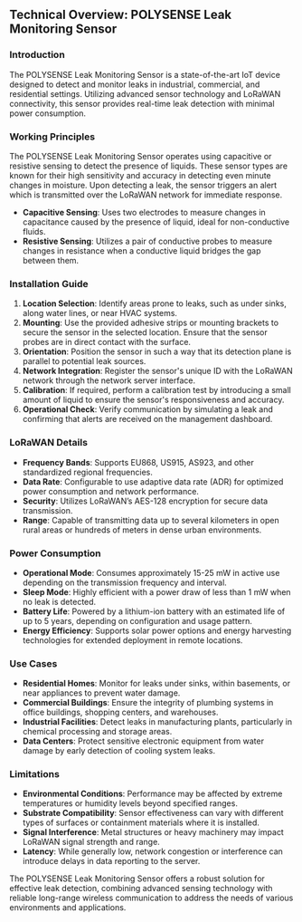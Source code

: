 ## Technical Overview: POLYSENSE Leak Monitoring Sensor

### Introduction

The POLYSENSE Leak Monitoring Sensor is a state-of-the-art IoT device designed to detect and monitor leaks in industrial, commercial, and residential settings. Utilizing advanced sensor technology and LoRaWAN connectivity, this sensor provides real-time leak detection with minimal power consumption.

### Working Principles

The POLYSENSE Leak Monitoring Sensor operates using capacitive or resistive sensing to detect the presence of liquids. These sensor types are known for their high sensitivity and accuracy in detecting even minute changes in moisture. Upon detecting a leak, the sensor triggers an alert which is transmitted over the LoRaWAN network for immediate response.

- **Capacitive Sensing**: Uses two electrodes to measure changes in capacitance caused by the presence of liquid, ideal for non-conductive fluids.
- **Resistive Sensing**: Utilizes a pair of conductive probes to measure changes in resistance when a conductive liquid bridges the gap between them.

### Installation Guide

1. **Location Selection**: Identify areas prone to leaks, such as under sinks, along water lines, or near HVAC systems.
2. **Mounting**: Use the provided adhesive strips or mounting brackets to secure the sensor in the selected location. Ensure that the sensor probes are in direct contact with the surface.
3. **Orientation**: Position the sensor in such a way that its detection plane is parallel to potential leak sources.
4. **Network Integration**: Register the sensor's unique ID with the LoRaWAN network through the network server interface.
5. **Calibration**: If required, perform a calibration test by introducing a small amount of liquid to ensure the sensor's responsiveness and accuracy.
6. **Operational Check**: Verify communication by simulating a leak and confirming that alerts are received on the management dashboard.

### LoRaWAN Details

- **Frequency Bands**: Supports EU868, US915, AS923, and other standardized regional frequencies.
- **Data Rate**: Configurable to use adaptive data rate (ADR) for optimized power consumption and network performance.
- **Security**: Utilizes LoRaWAN’s AES-128 encryption for secure data transmission.
- **Range**: Capable of transmitting data up to several kilometers in open rural areas or hundreds of meters in dense urban environments.

### Power Consumption

- **Operational Mode**: Consumes approximately 15-25 mW in active use depending on the transmission frequency and interval.
- **Sleep Mode**: Highly efficient with a power draw of less than 1 mW when no leak is detected.
- **Battery Life**: Powered by a lithium-ion battery with an estimated life of up to 5 years, depending on configuration and usage pattern.
- **Energy Efficiency**: Supports solar power options and energy harvesting technologies for extended deployment in remote locations.

### Use Cases

- **Residential Homes**: Monitor for leaks under sinks, within basements, or near appliances to prevent water damage.
- **Commercial Buildings**: Ensure the integrity of plumbing systems in office buildings, shopping centers, and warehouses.
- **Industrial Facilities**: Detect leaks in manufacturing plants, particularly in chemical processing and storage areas.
- **Data Centers**: Protect sensitive electronic equipment from water damage by early detection of cooling system leaks.

### Limitations

- **Environmental Conditions**: Performance may be affected by extreme temperatures or humidity levels beyond specified ranges.
- **Substrate Compatibility**: Sensor effectiveness can vary with different types of surfaces or containment materials where it is installed.
- **Signal Interference**: Metal structures or heavy machinery may impact LoRaWAN signal strength and range.
- **Latency**: While generally low, network congestion or interference can introduce delays in data reporting to the server.

The POLYSENSE Leak Monitoring Sensor offers a robust solution for effective leak detection, combining advanced sensing technology with reliable long-range wireless communication to address the needs of various environments and applications.